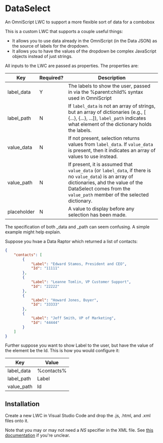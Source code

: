 # DataSelect
An OmniScript LWC to support a more flexible sort of data for a combobox

This is a custom LWC that supports a couple useful things:

- It allows you to use data already in the OmniScript (in the Data JSON) as the source of labels for the dropdown.
- It allows you to have the values of the dropdown be complex JavaScript objects instead of just strings.



All inputs to the LWC are passed as properties.  The properties are:

| Key         | Required? | Description                                                  |
| ----------- | --------- | ------------------------------------------------------------ |
| label_data  | Y         | The labels to show the user, passed in via the %parent:child% syntax used in OmniScript |
| label_path  | N         | If `label_data` is not an array of strings, but an array of dictionaries (e.g., [ {...}, {...}, ...]), `label_path` indicates what element of the dictionary holds the labels. |
| value_data  | N         | If not present, selection returns values from `label_data`.  If `value_data` is present, then it indicates an array of values to use instead. |
| value_path  | N         | If present, it is assumed that `value_data` (or `label_data`, if there is no `value_data`) is an array of dictionaries, ahd the value of the DataSelect comes from the `value_path` member of the selected dictionary. |
| placeholder | N         | A value to display before any selection has been made.       |

The specification of both _data and _path can seem confusing.  A simple example might help explain.

Suppose you hvae a Data Raptor which returned a list of contacts:

````json
{
    "contacts": [
        {
            "Label": "Edward Stamos, President and CEO",
            "Id": "11111"
        },
        {
            "Label": "Leanne Tomlin, VP Customer Support",
            "Id": "22222"
        },
        {
            "Label": "Howard Jones, Buyer",
            "Id": "33333"
        },
        {
            "Label": "Jeff Smith, VP of Marketing",
            "Id": "44444"
        }
    ]
}
````

Further suppose you want to show Label to the user, but have the value of the element be the Id.  This is how you would configure it:

| Key        | Value      |
| ---------- | ---------- |
| label_data | %contacts% |
| label_path | Label      |
| value_path | Id         |

## Installation

Create a new LWC in Visual Studio Code and drop the .js, .html, and .xml files onto it.

Note that you may or may not need a *NS* specifier in the XML file. See [this documentation](https://help.salesforce.com/s/articleView?id=sf.os_create_a_custom_lightning_web_component_for_omniscript.htm&type=5) if you're unclear.
